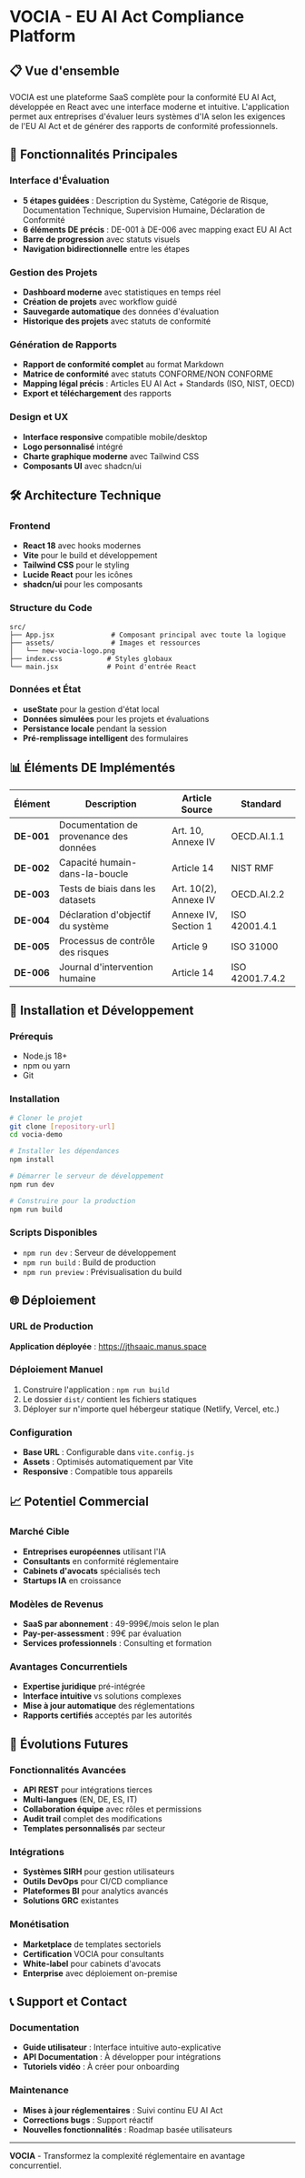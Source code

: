 # VOCIA - EU AI Act Compliance Platform

## 📋 Vue d'ensemble

VOCIA est une plateforme SaaS complète pour la conformité EU AI Act, développée en React avec une interface moderne et intuitive. L'application permet aux entreprises d'évaluer leurs systèmes d'IA selon les exigences de l'EU AI Act et de générer des rapports de conformité professionnels.

## 🚀 Fonctionnalités Principales

### Interface d'Évaluation
- **5 étapes guidées** : Description du Système, Catégorie de Risque, Documentation Technique, Supervision Humaine, Déclaration de Conformité
- **6 éléments DE précis** : DE-001 à DE-006 avec mapping exact EU AI Act
- **Barre de progression** avec statuts visuels
- **Navigation bidirectionnelle** entre les étapes

### Gestion des Projets
- **Dashboard moderne** avec statistiques en temps réel
- **Création de projets** avec workflow guidé
- **Sauvegarde automatique** des données d'évaluation
- **Historique des projets** avec statuts de conformité

### Génération de Rapports
- **Rapport de conformité complet** au format Markdown
- **Matrice de conformité** avec statuts CONFORME/NON CONFORME
- **Mapping légal précis** : Articles EU AI Act + Standards (ISO, NIST, OECD)
- **Export et téléchargement** des rapports

### Design et UX
- **Interface responsive** compatible mobile/desktop
- **Logo personnalisé** intégré
- **Charte graphique moderne** avec Tailwind CSS
- **Composants UI** avec shadcn/ui

## 🛠️ Architecture Technique

### Frontend
- **React 18** avec hooks modernes
- **Vite** pour le build et développement
- **Tailwind CSS** pour le styling
- **Lucide React** pour les icônes
- **shadcn/ui** pour les composants

### Structure du Code
```
src/
├── App.jsx              # Composant principal avec toute la logique
├── assets/              # Images et ressources
│   └── new-vocia-logo.png
├── index.css           # Styles globaux
└── main.jsx            # Point d'entrée React
```

### Données et État
- **useState** pour la gestion d'état local
- **Données simulées** pour les projets et évaluations
- **Persistance locale** pendant la session
- **Pré-remplissage intelligent** des formulaires

## 📊 Éléments DE Implémentés

| Élément | Description | Article Source | Standard |
|---------|-------------|----------------|----------|
| **DE-001** | Documentation de provenance des données | Art. 10, Annexe IV | OECD.AI.1.1 |
| **DE-002** | Capacité humain-dans-la-boucle | Article 14 | NIST RMF |
| **DE-003** | Tests de biais dans les datasets | Art. 10(2), Annexe IV | OECD.AI.2.2 |
| **DE-004** | Déclaration d'objectif du système | Annexe IV, Section 1 | ISO 42001.4.1 |
| **DE-005** | Processus de contrôle des risques | Article 9 | ISO 31000 |
| **DE-006** | Journal d'intervention humaine | Article 14 | ISO 42001.7.4.2 |

## 🔧 Installation et Développement

### Prérequis
- Node.js 18+ 
- npm ou yarn
- Git

### Installation
```bash
# Cloner le projet
git clone [repository-url]
cd vocia-demo

# Installer les dépendances
npm install

# Démarrer le serveur de développement
npm run dev

# Construire pour la production
npm run build
```

### Scripts Disponibles
- `npm run dev` : Serveur de développement
- `npm run build` : Build de production
- `npm run preview` : Prévisualisation du build

## 🌐 Déploiement

### URL de Production
**Application déployée** : https://jthsaaic.manus.space

### Déploiement Manuel
1. Construire l'application : `npm run build`
2. Le dossier `dist/` contient les fichiers statiques
3. Déployer sur n'importe quel hébergeur statique (Netlify, Vercel, etc.)

### Configuration
- **Base URL** : Configurable dans `vite.config.js`
- **Assets** : Optimisés automatiquement par Vite
- **Responsive** : Compatible tous appareils

## 📈 Potentiel Commercial

### Marché Cible
- **Entreprises européennes** utilisant l'IA
- **Consultants** en conformité réglementaire
- **Cabinets d'avocats** spécialisés tech
- **Startups IA** en croissance

### Modèles de Revenus
- **SaaS par abonnement** : 49-999€/mois selon le plan
- **Pay-per-assessment** : 99€ par évaluation
- **Services professionnels** : Consulting et formation

### Avantages Concurrentiels
- **Expertise juridique** pré-intégrée
- **Interface intuitive** vs solutions complexes
- **Mise à jour automatique** des réglementations
- **Rapports certifiés** acceptés par les autorités

## 🔮 Évolutions Futures

### Fonctionnalités Avancées
- **API REST** pour intégrations tierces
- **Multi-langues** (EN, DE, ES, IT)
- **Collaboration équipe** avec rôles et permissions
- **Audit trail** complet des modifications
- **Templates personnalisés** par secteur

### Intégrations
- **Systèmes SIRH** pour gestion utilisateurs
- **Outils DevOps** pour CI/CD compliance
- **Plateformes BI** pour analytics avancés
- **Solutions GRC** existantes

### Monétisation
- **Marketplace** de templates sectoriels
- **Certification** VOCIA pour consultants
- **White-label** pour cabinets d'avocats
- **Enterprise** avec déploiement on-premise

## 📞 Support et Contact

### Documentation
- **Guide utilisateur** : Interface intuitive auto-explicative
- **API Documentation** : À développer pour intégrations
- **Tutoriels vidéo** : À créer pour onboarding

### Maintenance
- **Mises à jour réglementaires** : Suivi continu EU AI Act
- **Corrections bugs** : Support réactif
- **Nouvelles fonctionnalités** : Roadmap basée utilisateurs

---

**VOCIA** - Transformez la complexité réglementaire en avantage concurrentiel.

